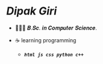 # ___Dipak Giri___

- 👨🏻‍💻 𝑩.𝑺𝒄. 𝒊𝒏 𝑪𝒐𝒎𝒑𝒖𝒕𝒆𝒓 𝑺𝒄𝒊𝒆𝒏𝒄𝒆.

- ☕ learning programming
    - ___```html js css python c++```___
